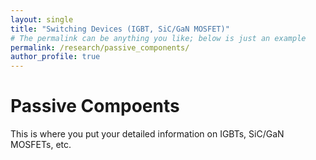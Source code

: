 ```yaml
---
layout: single
title: "Switching Devices (IGBT, SiC/GaN MOSFET)"
# The permalink can be anything you like; below is just an example
permalink: /research/passive_components/
author_profile: true
---
```


# Passive Compoents
This is where you put your detailed information on IGBTs, SiC/GaN MOSFETs, etc.
